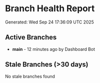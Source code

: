 # Branch Health Report
Generated: Wed Sep 24 17:36:09 UTC 2025

## Active Branches
- **main** - 12 minutes ago by Dashboard Bot

## Stale Branches (>30 days)
No stale branches found
